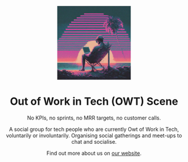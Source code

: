 <div align="center">

  <img src="owt-scene-logo.jpg" alt="OWT Scene Logo" width="200" height="auto" />
  <h1>Out of Work in Tech (OWT) Scene</h1>

  <p>
No KPIs, no sprints, no MRR targets, no customer calls.

A social group for tech people who are currently Owt of Work in Tech, voluntarily or involuntarily. Organising social gatherings and meet-ups to chat and socialise.

Find out more about us on [our website](https://owt-scene.github.io).
  </p>
</div>
